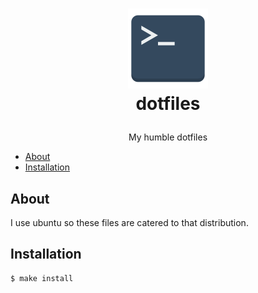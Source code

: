 <h1>
  <p align="center">
    <a href="https://github.com/gbbirkisson/whispy">
      <img src="logo.png" alt="Logo" height="128">
    </a>
    <br>dotfiles
  </p>
</h1>

<p align="center">
  My humble dotfiles
</p>

<!-- vim-markdown-toc GFM -->

* [About](#about)
* [Installation](#installation)

<!-- vim-markdown-toc -->

## About

I use ubuntu so these files are catered to that distribution.

## Installation

```console
$ make install
```
